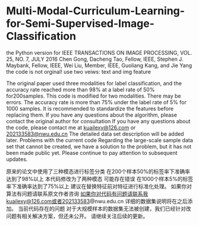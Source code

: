 # Multi-Modal-Curriculum-Learning-for-Semi-Supervised-Image-Classification
the Python version for
<Multi-Modal Curriculum Learning for Semi-Supervised Image Classification>
IEEE TRANSACTIONS ON IMAGE PROCESSING, VOL. 25, NO. 7, JULY 2016
  Chen Gong, Dacheng Tao, Fellow, IEEE, Stephen J. Maybank, Fellow, IEEE,
Wei Liu, Member, IEEE, Guoliang Kang, and Jie Yang
 the code is not orginal!
  use two veiws: text and img feature
  
  The original paper used three modalities for label classification, and the accuracy rate reached more than 98% at a label rate of 50% for200samples.
This code is modified for two modalities. There may be errors. The accuracy rate is more than 75% under the label rate of 5% for 1000 samples.
It is recommended to standardize the features before replacing them.
If you have any questions about the algorithm, please contact the original author for consultation
If you have any questions about the code, please contact me at kuailexy@126.com or 202133583@nwu.edu.cn
The detailed data set description will be added later.
Problems with the current code Regarding the large-scale sample data set that cannot be created, we have a solution to the problem, but it has not been made public yet.
Please continue to pay attention to subsequent updates.
  
  原来的论文中使用了三种模态进行标签分类 在200个样本50%的标签率下准确率达到了98%以上
本代码修改为了两种模态 可能存在错误 在1000个样本5%的标签率下准确率达到了75%以上
建议在替换特征前对特征进行标准化处理。
如果你对算法有问题请联系原文作者咨询
如果你对代码有问题请联系我kuailexy@126.com或者202133583@nwu.edu.cn
详细的数据集说明将在之后添加。
当前代码存在的问题 对于大规模样本的数据集无法被创建，我们已经针对改问题有相关解决方案，但还未公开。
请继续关注后续的更新。
